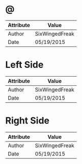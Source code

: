 # @
| Attribute | Value |
| ---  | ---     |
| Author | SixWingedFreak |
| Date | 05/19/2015 |
# Left Side
| Attribute | Value |
| ---  | ---     |
| Author | SixWingedFreak |
| Date | 05/19/2015 |
# Right Side
| Attribute | Value |
| ---  | ---     |
| Author | SixWingedFreak |
| Date | 05/19/2015 |
